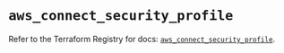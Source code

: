 # `aws_connect_security_profile`

Refer to the Terraform Registry for docs: [`aws_connect_security_profile`](https://registry.terraform.io/providers/hashicorp/aws/5.47.0/docs/resources/connect_security_profile).

